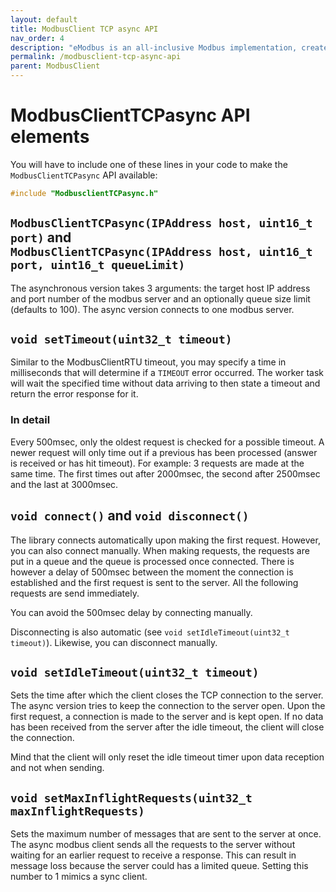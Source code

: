 ```yaml
---
layout: default
title: ModbusClient TCP async API
nav_order: 4
description: "eModbus is an all-inclusive Modbus implementation, created for ESP32 and Arduino"
permalink: /modbusclient-tcp-async-api
parent: ModbusClient
---
```


# ModbusClientTCPasync API elements
You will have to include one of these lines in your code to make the `ModbusClientTCPasync` API available:

```cpp
#include "ModbusclientTCPasync.h"
```

## `ModbusClientTCPasync(IPAddress host, uint16_t port)` and<br> `ModbusClientTCPasync(IPAddress host, uint16_t port, uint16_t queueLimit)`
The asynchronous version takes 3 arguments: the target host IP address and port number of the modbus server and an optionally queue size limit (defaults to 100). The async version connects to one modbus server.

## `void setTimeout(uint32_t timeout)`
Similar to the ModbusClientRTU timeout, you may specify a time in milliseconds that will determine if a `TIMEOUT` error occurred. The worker task will wait the specified time without data arriving to then state a timeout and return the error response for it.

### In detail
Every 500msec, only the oldest request is checked for a possible timeout. 
A newer request will only time out if a previous has been processed (answer is received or has hit timeout). 
For example: 3 requests are made at the same time. 
The first times out after 2000msec, the second after 2500msec and the last at 3000msec.

## `void connect()` and `void disconnect()`
The library connects automatically upon making the first request. However, you can also connect manually.
When making requests, the requests are put in a queue and the queue is processed once connected. There is however a delay of 500msec between the moment the connection is established and the first request is sent to the server. All the following requests are send immediately.

You can avoid the 500msec delay by connecting manually.

Disconnecting is also automatic (see `void setIdleTimeout(uint32_t timeout)`). Likewise, you can disconnect manually.

## `void setIdleTimeout(uint32_t timeout)`
Sets the time after which the client closes the TCP connection to the server.
The async version tries to keep the connection to the server open. Upon the first request, a connection is made to the server and is kept open. 
If no data has been received from the server after the idle timeout, the client will close the connection.

Mind that the client will only reset the idle timeout timer upon data reception and not when sending.

## `void setMaxInflightRequests(uint32_t maxInflightRequests)`
Sets the maximum number of messages that are sent to the server at once. The async modbus client sends all the requests to the server without waiting for an earlier request to receive a response. This can result in message loss because the server could has a limited queue. Setting this number to 1 mimics a sync client.
